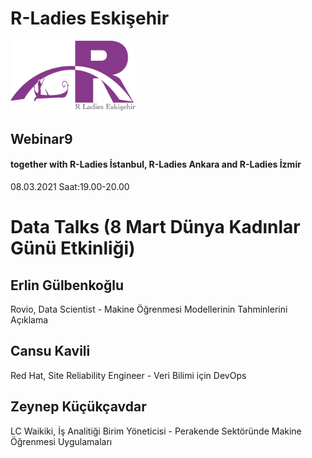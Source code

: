 # R-Ladies Eskişehir 

<img src="https://github.com/bkanx/R-Ladies-EskisehR-Stickers/blob/master/Init.png" width="200"> 


## Webinar9

#### together with R-Ladies İstanbul, R-Ladies Ankara and R-Ladies İzmir




08.03.2021 Saat:19.00-20.00

# Data Talks (8 Mart Dünya Kadınlar Günü Etkinliği)

## Erlin Gülbenkoğlu
Rovio, Data Scientist - Makine Öğrenmesi Modellerinin Tahminlerini Açıklama

## Cansu Kavili
Red Hat, Site Reliability Engineer - Veri Bilimi için DevOps

## Zeynep Küçükçavdar
LC Waikiki, İş Analitiği Birim Yöneticisi - Perakende Sektöründe Makine Öğrenmesi Uygulamaları
